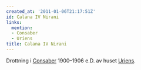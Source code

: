 ```yaml
---
created_at: '2011-01-06T21:17:51Z'
id: Calana IV Nirani
links:
  mention:
  - Consaber
  - Uriens
title: Calana IV Nirani
---
```


Drottning i [Consaber] 1900–1906 e.D. av huset [Uriens].

  [Consaber]: Consaber
  [Uriens]: Uriens